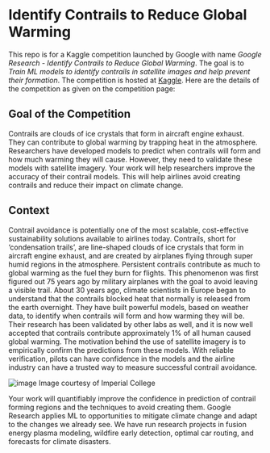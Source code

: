 # Identify Contrails to Reduce Global Warming

This repo is for a Kaggle competition launched by Google with name _Google Research - Identify Contrails to Reduce Global Warming_. The goal is to _Train ML models to identify contrails in satellite images and help prevent their formation_. The competition is hosted at [Kaggle](https://www.kaggle.com/competitions/google-research-identify-contrails-reduce-global-warming). Here are the details of the competition as given on the competition page:

## Goal of the Competition

Contrails are clouds of ice crystals that form in aircraft engine exhaust. They can contribute to global warming by trapping heat in the atmosphere. Researchers have developed models to predict when contrails will form and how much warming they will cause. However, they need to validate these models with satellite imagery.
Your work will help researchers improve the accuracy of their contrail models. This will help airlines avoid creating contrails and reduce their impact on climate change.

## Context

Contrail avoidance is potentially one of the most scalable, cost-effective sustainability solutions available to airlines today. Contrails, short for ‘condensation trails’, are line-shaped clouds of ice crystals that form in aircraft engine exhaust, and are created by airplanes flying through super humid regions in the atmosphere. Persistent contrails contribute as much to global warming as the fuel they burn for flights. This phenomenon was first figured out 75 years ago by military airplanes with the goal to avoid leaving a visible trail. About 30 years ago, climate scientists in Europe began to understand that the contrails blocked heat that normally is released from the earth overnight. They have built powerful models, based on weather data, to identify when contrails will form and how warming they will be. Their research has been validated by other labs as well, and it is now well accepted that contrails contribute approximately 1% of all human caused global warming. The motivation behind the use of satellite imagery is to empirically confirm the predictions from these models. With reliable verification, pilots can have confidence in the models and the airline industry can have a trusted way to measure successful contrail avoidance.

![image](https://storage.googleapis.com/kaggle-media/competitions/Google-Contrails/waterdroplets.png)
Image courtesy of Imperial College

Your work will quantifiably improve the confidence in prediction of contrail forming regions and the techniques to avoid creating them.
Google Research applies ML to opportunities to mitigate climate change and adapt to the changes we already see. We have run research projects in fusion energy plasma modeling, wildfire early detection, optimal car routing, and forecasts for climate disasters.

